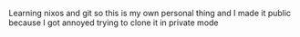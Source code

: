Learning nixos and git so this is my own personal thing and I made it public because I got annoyed trying to clone it in private mode
